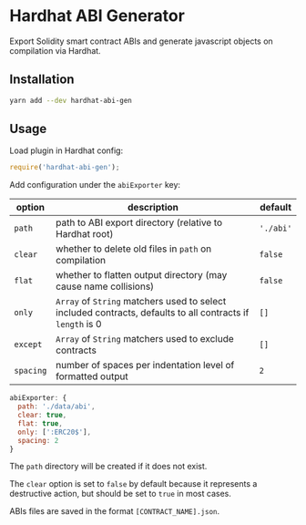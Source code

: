 # Hardhat ABI Generator

Export Solidity smart contract ABIs and generate javascript objects on compilation via Hardhat. 

## Installation

```bash
yarn add --dev hardhat-abi-gen
```

## Usage

Load plugin in Hardhat config:

```javascript
require('hardhat-abi-gen');
```

Add configuration under the `abiExporter` key:

| option | description | default |
|-|-|-|
| `path` | path to ABI export directory (relative to Hardhat root) | `'./abi'` |
| `clear` | whether to delete old files in `path` on compilation | `false` |
| `flat` | whether to flatten output directory (may cause name collisions) | `false` |
| `only` | `Array` of `String` matchers used to select included contracts, defaults to all contracts if `length` is 0 | `[]` |
| `except` | `Array` of `String` matchers used to exclude contracts | `[]` |
| `spacing` | number of spaces per indentation level of formatted output | `2` |

```javascript
abiExporter: {
  path: './data/abi',
  clear: true,
  flat: true,
  only: [':ERC20$'],
  spacing: 2
}
```

The `path` directory will be created if it does not exist.

The `clear` option is set to `false` by default because it represents a destructive action, but should be set to `true` in most cases.

ABIs files are saved in the format `[CONTRACT_NAME].json`.
